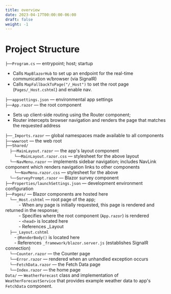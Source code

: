 ```yaml
---
title: overview
date: 2023-04-17T00:00:00-06:00
draft: false
weight: -1
---
```


# Project Structure
`├──Program.cs` — entrypoint; host; startup
- Calls `MapBlazorHub` to set up an endpoint for the real-time communication w/browser (via SignalR)
- Calls `MapFallbackToPage("/_Host")` to set the root page (`Pages/_Host.cshtml`) and enable nav.  

`├──appsettings.json` — environmental app settings  
`├──App.razor` — the root component
- Sets up client-side routing using the Router component; 
- Router intercepts browser navigation and renders the page that matches the requested address

`├──_Imports.razor` — global namespaces made available to all components  
`├──wwwroot` — the web root  
`├──Shared/`  
&emsp;`├──MainLayout.razor` — the app's layout component   
&emsp;&emsp;`└──MainLayout.razor.css` — stylesheet for the above layout  
&emsp;`└──NavMenu.razor` — implements sidebar navigation; includes NavLink component which renders navigation links to other components  
&emsp;&emsp;`└──NavMenu.razor.css` — stylesheet for the above  
&emsp;`└──SurveyPrompt.razor` — Blazor survey component  
`├──Properties/launchSettings.json` — development environment configuration  
`├──Pages/` — Blazor components are hosted here  
&emsp;`└──_Host.cshtml` — root page of the app;  
&emsp;&emsp;&emsp;- When any page is initially requested, this page is rendered and returned in the response;  
&emsp;&emsp;&emsp;- Specifies where the root component (`App.razor`) is rendered  
&emsp;&emsp;&emsp;- `<head>` is located here  
&emsp;&emsp;&emsp;- References _Layout  
&emsp;`├──_Layout.cshtml`  
&emsp;&emsp;- `@RenderBody()` is located here  
&emsp;&emsp;- References `_framework/blazor.server.js` (establishes SignalR connection)  
&emsp;`└──Counter.razor` — the Counter page  
&emsp;`└──Error.razor` — rendered when an unhandled exception occurs  
&emsp;`└──FetchData.razor` — the Fetch Data page  
&emsp;`└──Index.razor` — the home page  
`Data/` — `WeatherForecast` class and implementation of `WeatherForecastService` that provides example weather data to app's `FetchData` component.
